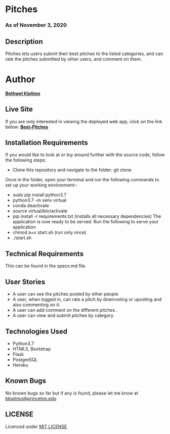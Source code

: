 # Pitches

### As of November 3, 2020


## Description
Pitches lets users submit their best pitches to the listed categories, and can rate the pitches submitted by other users, and comment on them.



# Author
  **[Bethwel Kiplimo](https://github.com/bethwelkip)**


## Live Site 
If you are only interested in viewing the deployed web app, click on the link below:
**[Best-Pitches](https://best-pitches.herokuapp.com/)**


## Installation Requirements
  If you would like to look at or toy around further with the source code, follow the following steps:
  * Clone this repository and navigate to the folder: git clone 

  Once in the folder, open your terminal and run the following commands to set up your working environment:-
  * sudo pip install python3.7
  * python3.7 -m venv virtual
  * conda deactivate
  * source virtual/bin/activate
  * pip install -r requirements.txt (installs all necessary dependencies)
   The application is now ready to be served.
   Run the following to serve your application
* chmod a+x start.sh (run only once)
* ./start.sh
 

## Technical Requirements
   This can be found in the specs.md file.
## User Stories
  * A user can see the pitches posted by other people
  * A user, when logged in, can rate a pitch by downvoting or upvoting and also commenting on it.
  * A user can add comment on the different pitches .
  * A user can view and submit pitches by category.

## Technologies Used
  * Python3.7
  * HTML5, Bootstrap
  * Flask
  * PostgreSQL
  * Heroku

## Known Bugs
No known bugs so far but if any is found, please let me know at bkiplimo@princeton.edu

## LICENSE
Licenced under [MIT LICENSE](LICENSE)